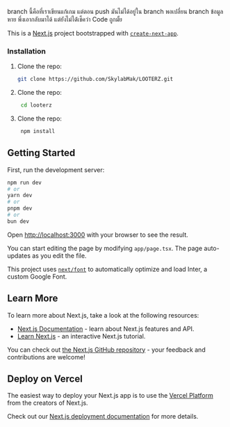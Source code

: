 branch นี้คือที่เราเขียนแก้เกม แต่ตอน push มันไม่ได้อยู่ใน branch พอเปลี่ยน branch ข้อมูลหาย พึ่งเอากลับมาได้ แต่ยังไม่ได้่เช็คว่า Code ถูกมั้ย

This is a [Next.js](https://nextjs.org/) project bootstrapped with [`create-next-app`](https://github.com/vercel/next.js/tree/canary/packages/create-next-app).

### Installation
1. Clone the repo:

   ```sh
   git clone https://github.com/SkylabMak/LOOTERZ.git
2. Clone the repo:

   ```sh
    cd looterz
3. Clone the repo:

   ```sh
    npm install
## Getting Started

First, run the development server:

```bash
npm run dev
# or
yarn dev
# or
pnpm dev
# or
bun dev
```

Open [http://localhost:3000](http://localhost:3000) with your browser to see the result.

You can start editing the page by modifying `app/page.tsx`. The page auto-updates as you edit the file.

This project uses [`next/font`](https://nextjs.org/docs/basic-features/font-optimization) to automatically optimize and load Inter, a custom Google Font.

## Learn More

To learn more about Next.js, take a look at the following resources:

- [Next.js Documentation](https://nextjs.org/docs) - learn about Next.js features and API.
- [Learn Next.js](https://nextjs.org/learn) - an interactive Next.js tutorial.

You can check out [the Next.js GitHub repository](https://github.com/vercel/next.js/) - your feedback and contributions are welcome!

## Deploy on Vercel

The easiest way to deploy your Next.js app is to use the [Vercel Platform](https://vercel.com/new?utm_medium=default-template&filter=next.js&utm_source=create-next-app&utm_campaign=create-next-app-readme) from the creators of Next.js.

Check out our [Next.js deployment documentation](https://nextjs.org/docs/deployment) for more details.
